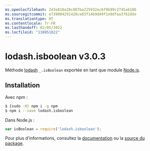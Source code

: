 ```yaml
---
ms.openlocfilehash: 2d3e810a28c807ba225932ec6f9b99c2745a6186
ms.sourcegitcommit: e739004291428ce83f14b9d49f1e9dfaa3762dde
ms.translationtype: HT
ms.contentlocale: fr-FR
ms.lasthandoff: 02/05/2022
ms.locfileid: "138051822"
---
```

# <a name="lodashisboolean-v303"></a>lodash.isboolean v3.0.3

Méthode [lodash](https://lodash.com/) `_.isBoolean` exportée en tant que module [Node.js](https://nodejs.org/).

## <a name="installation"></a>Installation

Avec npm :
```bash
$ {sudo -H} npm i -g npm
$ npm i --save lodash.isboolean
```

Dans Node.js :
```js
var isBoolean = require('lodash.isboolean');
```

Pour plus d’informations, consultez la [documentation](https://lodash.com/docs#isBoolean) ou la [source du package](https://github.com/lodash/lodash/blob/3.0.3-npm-packages/lodash.isboolean).
